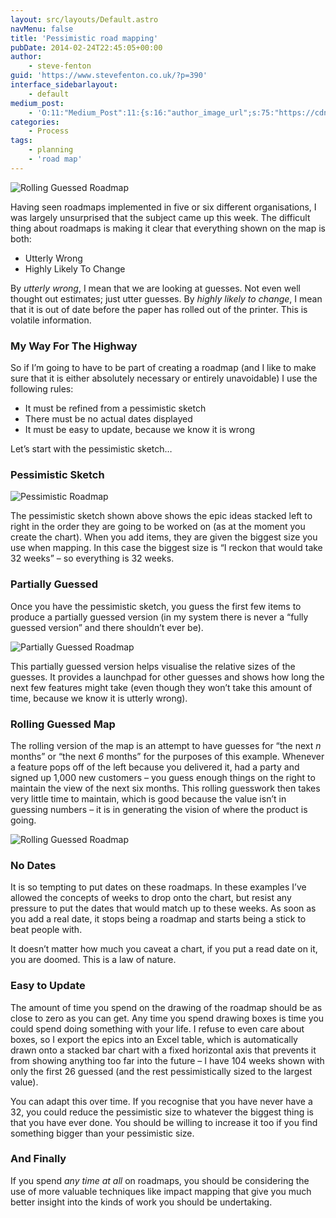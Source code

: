 ```yaml
---
layout: src/layouts/Default.astro
navMenu: false
title: 'Pessimistic road mapping'
pubDate: 2014-02-24T22:45:05+00:00
author:
    - steve-fenton
guid: 'https://www.stevefenton.co.uk/?p=390'
interface_sidebarlayout:
    - default
medium_post:
    - 'O:11:"Medium_Post":11:{s:16:"author_image_url";s:75:"https://cdn-images-1.medium.com/fit/c/400/400/1*eXkhfEuF41g5W_xnc_ydLA.jpeg";s:10:"author_url";s:38:"https://medium.com/@steve.fenton.co.uk";s:11:"byline_name";N;s:12:"byline_email";N;s:10:"cross_link";s:3:"yes";s:2:"id";s:11:"221797ef05c";s:21:"follower_notification";s:3:"yes";s:7:"license";s:19:"all-rights-reserved";s:14:"publication_id";s:2:"-1";s:6:"status";s:5:"draft";s:3:"url";s:50:"https://medium.com/@steve.fenton.co.uk/221797ef05c";}'
categories:
    - Process
tags:
    - planning
    - 'road map'
---
```


![Rolling Guessed Roadmap](/img/2015/07/rolling-guessed-roadmap.png)

Having seen roadmaps implemented in five or six different organisations, I was largely unsurprised that the subject came up this week. The difficult thing about roadmaps is making it clear that everything shown on the map is both:

- Utterly Wrong
- Highly Likely To Change

By *utterly wrong*, I mean that we are looking at guesses. Not even well thought out estimates; just utter guesses. By *highly likely to change*, I mean that it is out of date before the paper has rolled out of the printer. This is volatile information.

### My Way For The Highway

So if I’m going to have to be part of creating a roadmap (and I like to make sure that it is either absolutely necessary or entirely unavoidable) I use the following rules:

- It must be refined from a pessimistic sketch
- There must be no actual dates displayed
- It must be easy to update, because we know it is wrong

Let’s start with the pessimistic sketch…

### Pessimistic Sketch

![Pessimistic Roadmap](/img/2015/07/pessimistic-roadmap.png)

The pessimistic sketch shown above shows the epic ideas stacked left to right in the order they are going to be worked on (as at the moment you create the chart). When you add items, they are given the biggest size you use when mapping. In this case the biggest size is “I reckon that would take 32 weeks” – so everything is 32 weeks.

### Partially Guessed

Once you have the pessimistic sketch, you guess the first few items to produce a partially guessed version (in my system there is never a “fully guessed version” and there shouldn’t ever be).

![Partially Guessed Roadmap](/img/2015/07/partially-guessed-roadmap.png)

This partially guessed version helps visualise the relative sizes of the guesses. It provides a launchpad for other guesses and shows how long the next few features might take (even though they won’t take this amount of time, because we know it is utterly wrong).

### Rolling Guessed Map

The rolling version of the map is an attempt to have guesses for “the next *n* months” or “the next *6* months” for the purposes of this example. Whenever a feature pops off of the left because you delivered it, had a party and signed up 1,000 new customers – you guess enough things on the right to maintain the view of the next six months. This rolling guesswork then takes very little time to maintain, which is good because the value isn’t in guessing numbers – it is in generating the vision of where the product is going.

![Rolling Guessed Roadmap](/img/2015/07/rolling-guessed-roadmap.png)

### No Dates

It is so tempting to put dates on these roadmaps. In these examples I’ve allowed the concepts of weeks to drop onto the chart, but resist any pressure to put the dates that would match up to these weeks. As soon as you add a real date, it stops being a roadmap and starts being a stick to beat people with.

It doesn’t matter how much you caveat a chart, if you put a read date on it, you are doomed. This is a law of nature.

### Easy to Update

The amount of time you spend on the drawing of the roadmap should be as close to zero as you can get. Any time you spend drawing boxes is time you could spend doing something with your life. I refuse to even care about boxes, so I export the epics into an Excel table, which is automatically drawn onto a stacked bar chart with a fixed horizontal axis that prevents it from showing anything too far into the future – I have 104 weeks shown with only the first 26 guessed (and the rest pessimistically sized to the largest value).

You can adapt this over time. If you recognise that you have never have a 32, you could reduce the pessimistic size to whatever the biggest thing is that you have ever done. You should be willing to increase it too if you find something bigger than your pessimistic size.

### And Finally

If you spend *any time at all* on roadmaps, you should be considering the use of more valuable techniques like impact mapping that give you much better insight into the kinds of work you should be undertaking.